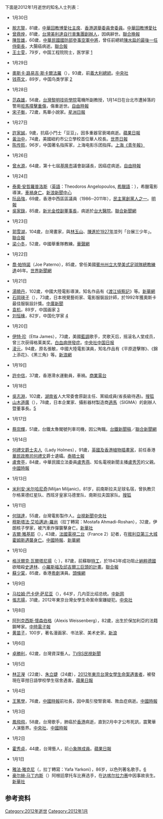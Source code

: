 <noinclude>

下面是2012年1月逝世的知名人士列表： </noinclude>

  - 1月30日

<!-- end list -->

  - [脫志賢](https://zh.wikipedia.org/wiki/脫志賢 "wikilink")，81歲，[中華回教博愛社主席](https://zh.wikipedia.org/wiki/中華回教博愛社 "wikilink")、[香港選舉委員會委員](https://zh.wikipedia.org/wiki/香港選舉委員會 "wikilink")。[中華回教博愛社](http://www.cmcfa.com/?action-viewnews-itemid-263)
  - [曾鼎煌](https://zh.wikipedia.org/wiki/曾鼎煌 "wikilink")，81歲，[台灣](https://zh.wikipedia.org/wiki/台灣 "wikilink")[美利達自行車集團創辦人](https://zh.wikipedia.org/wiki/美利達 "wikilink")，因病辭世。[聯合晚報](https://archive.is/20130428090308/http://udn.com/NEWS/STOCK/STO1/6869656.shtml)
  - [陳哲雄](https://zh.wikipedia.org/wiki/陳哲雄 "wikilink")，60歲，[中華民國國防部參事空軍中將](https://zh.wikipedia.org/wiki/中華民國國防部 "wikilink")，曾任前總統[陳水扁的最後一任](https://zh.wikipedia.org/wiki/陳水扁 "wikilink")[侍衛長](https://zh.wikipedia.org/wiki/侍衛長 "wikilink")，大腸癌病逝。[聯合報](https://web.archive.org/web/20120205204346/http://udn.com/NEWS/NATIONAL/NAT1/6876281.shtml)
  - [王士雯](https://zh.wikipedia.org/wiki/王士雯 "wikilink")，79岁，中国工程院院士，医学家 [1](https://web.archive.org/web/20120211033459/http://www.zhjkgl.org.cn/news/more.asp?id=157)

<!-- end list -->

  - 1月29日

<!-- end list -->

  - [奧斯卡·路易吉·斯卡爾法羅](https://zh.wikipedia.org/wiki/奧斯卡·路易吉·斯卡爾法羅 "wikilink")（），93歲，前[義大利總統](https://zh.wikipedia.org/wiki/義大利總統 "wikilink")。[中央社](https://web.archive.org/web/20120327144204/http://news.rti.org.tw/index_newsContent.aspx?nid=338916)
  - [钱燕文](https://zh.wikipedia.org/wiki/钱燕文 "wikilink")，89岁，中国鸟类学家 [2](http://news.sciencenet.cn/htmlnews/2012/2/259537.shtm)

<!-- end list -->

  - 1月28日

<!-- end list -->

  - [范森雄](https://zh.wikipedia.org/wiki/范森雄 "wikilink")，56歲，[台灣](https://zh.wikipedia.org/wiki/台灣 "wikilink")[黎明技術學院](../Page/黎明技術學院.md "wikilink")電機所副教授，1月14日在台北市遭掉落的警用[拒馬撞擊重傷](https://zh.wikipedia.org/wiki/拒馬 "wikilink")，傷重逝世。[自由時報](https://web.archive.org/web/20120202035938/http://libertytimes.com.tw/2012/new/feb/2/today-so15.htm)
  - [宋子衡](https://zh.wikipedia.org/wiki/宋子衡 "wikilink")，72歲，馬華小說家。[星洲日報](http://www.sinchew.com.my/node/234999)

<!-- end list -->

  - 1月27日

<!-- end list -->

  - [許家誠](https://zh.wikipedia.org/wiki/許家誠 "wikilink")，9歲，抗癌小鬥士「豆豆」，因多重器官衰竭病逝。[蘋果日報](http://tw.nextmedia.com/applenews/article/art_id/33984546/IssueID/20120128)
  - [黃治中](https://zh.wikipedia.org/wiki/黃治中 "wikilink")，74歲，美國紐約市公立學校首位華人校長。[世界日報](https://archive.is/20130428142534/http://www.worldjournal.com/view/full_news/17384308/article-%E9%BB%83%E6%B2%BB%E4%B8%AD%E5%91%8A%E5%88%A5%E5%BC%8F-%E4%BB%8A%E6%B3%95%E6%8B%89%E7%9B%9B%E8%88%89%E8%A1%8C)
  - [陈传熙](https://zh.wikipedia.org/wiki/陈传熙 "wikilink")，96岁，中国著名指挥家，上海电影乐团指挥。[上海《青年報》](https://archive.is/20130101132526/http://www.why.com.cn/epublish/node4/node41642/node41650/userobject7ai302587.html)

<!-- end list -->

  - 1月26日

<!-- end list -->

  - [曾水源](https://zh.wikipedia.org/wiki/曾水源 "wikilink")，64歲，第十七屆[基隆市](../Page/基隆市.md "wikilink")議會副議長，因癌症病逝。[自由時報](https://web.archive.org/web/20120131040210/http://www.libertytimes.com.tw/2012/new/jan/28/today-p6.htm)

<!-- end list -->

  - 1月24日

<!-- end list -->

  - [泰奧·安哲羅普洛斯](../Page/泰奧·安哲羅普洛斯.md "wikilink")（[英語](https://zh.wikipedia.org/wiki/英語 "wikilink")：Theodoros Angelopoulos, [希臘語](https://zh.wikipedia.org/wiki/希臘語 "wikilink")：），希臘電影導演，[車禍身亡](https://zh.wikipedia.org/wiki/車禍 "wikilink")。[新浪新聞中心](http://news.sina.com.tw/article/20120125/5666235.html)
  - [阮品強](../Page/阮品強.md "wikilink")，69歲，香港中西區區議員（1986─2011年），[民主黨創黨人之一](../Page/民主黨_\(香港\).md "wikilink")。[明報](https://web.archive.org/web/20120129034440/http://news.sina.com.hk/news/3/1/1/2558876/1.html)
  - [吳家錄](https://zh.wikipedia.org/wiki/吳家錄 "wikilink")，85歲，[新光金控副董事長](https://zh.wikipedia.org/wiki/新光金控 "wikilink")，病逝於[台大醫院](https://zh.wikipedia.org/wiki/台大醫院 "wikilink")。[聯合新聞網](https://web.archive.org/web/20120131045146/http://udn.com/NEWS/FINANCE/FIN4/6864813.shtml)

<!-- end list -->

  - 1月23日

<!-- end list -->

  - [郭雪湖](../Page/郭雪湖.md "wikilink")，104歲，台灣畫家，與[林玉山](../Page/林玉山.md "wikilink")、[陳進於](../Page/陳進_\(畫家\).md "wikilink")[1927年](../Page/1927年.md "wikilink")並列「台展三少年」。[聯合報](http://udn.com/NEWS/READING/REA8/6862835.shtml)
  - [梁小冬](https://zh.wikipedia.org/wiki/梁小冬 "wikilink")，52歲，中國舉重隊教練。[華聲網](http://www.voc.com.cn/Topic/liangxiaodong/)

<!-- end list -->

  - 1月22日

<!-- end list -->

  - [喬·帕特諾](../Page/喬·帕特諾.md "wikilink")（Joe Paterno），85歲，曾任美國[賓州州立大學美式足球隊總教練達](https://zh.wikipedia.org/wiki/賓州州立大學 "wikilink")46年。[世界新聞網](https://archive.is/20130428161227/http://www.worldjournal.com/view/full_news/17262948/article-%E8%B3%93%E5%B7%9E%E5%A4%A7%E7%BE%8E%E8%B6%B3%E5%82%B3%E5%A5%87%E7%B8%BD%E6%95%99%E7%B7%B4%E5%8E%BB%E4%B8%96)

<!-- end list -->

  - 1月21日

<!-- end list -->

  - [湯曉丹](https://zh.wikipedia.org/wiki/湯曉丹 "wikilink")，102歲，中國大陸電影導演，知名作品有《[渡江偵察記](https://zh.wikipedia.org/wiki/渡江偵察記 "wikilink")》等。[新華網](http://news.xinhuanet.com/local/2012-01/24/c_111460214.htm)
  - [石岡瑛子](../Page/石岡瑛子.md "wikilink")（），73歲，日本視覺藝術家、電影服裝設計師，於1992年獲奧斯卡最佳服裝設計獎。[中廣新聞](https://web.archive.org/web/20120131183221/http://news.chinatimes.com/world/11050403/132012012700211.html)
  - [袁机](https://zh.wikipedia.org/wiki/袁机 "wikilink")，89岁，中国画家 [3](https://web.archive.org/web/20131025130030/http://sztqb.sznews.com/html/2012-01/22/content_1910161.htm)
  - [刘恒椽](https://zh.wikipedia.org/wiki/刘恒椽 "wikilink")，82岁，中国化学家 [4](http://news.sciencenet.cn/htmlnews/2012/2/259163.shtm)

<!-- end list -->

  - 1月20日

<!-- end list -->

  - [伊特·珍](../Page/伊特·珍.md "wikilink")（Etta James），73歲，美國[藍調](../Page/藍調.md "wikilink")歌手，灵歌天后，摇滚名人堂成员，曾三次获得格莱美奖。[白血病併發症](https://zh.wikipedia.org/wiki/白血病 "wikilink")。[中央社](http://www2.cna.com.tw/News/FirstNews/201201210001.aspx)[中国日报](http://www.chinadaily.com.cn/entertainment/2012-01/21/content_14486853.htm)
  - [淩元](https://zh.wikipedia.org/wiki/淩元 "wikilink")，94歲，原名張敏，中國大陸電影演員，知名作品有《平原遊擊隊》、《錦上添花》、《黑三角》等。[新浪網](https://web.archive.org/web/20161002200209/http://news.sina.com.tw/article/20120122/5656352.html)

<!-- end list -->

  - 1月19日

<!-- end list -->

  - [許中信](https://zh.wikipedia.org/wiki/許中信 "wikilink")，37歲，香港滑水運動員，車禍。[商業電台](http://www.881903.com/Page/ZH-TW/newsdetail.aspx?ItemId=472914&csid=261_341)

<!-- end list -->

  - 1月18日

<!-- end list -->

  - [吳志淵](https://zh.wikipedia.org/wiki/吳志淵 "wikilink")，102歲，[湖南省](../Page/湖南省.md "wikilink")人大常委會原副主任、黨組成員(省長級待遇)。[搜狐](http://roll.sohu.com/20120203/n333619895.shtml)
  - [山木道廣](https://zh.wikipedia.org/wiki/山木道廣 "wikilink")（），78歲，日本企業家、攝影器材製造商[適馬](../Page/適馬.md "wikilink")（SIGMA）的創辦人暨董事長。[5](http://xjrumo.com/2014/02/13/sigma-dp-quattro/)

<!-- end list -->

  - 1月17日

<!-- end list -->

  - [蔡崇輝](https://zh.wikipedia.org/wiki/蔡崇輝 "wikilink")，51歲，台鐵太魯閣號列車司機，因公殉職。[台鐵新聞稿](https://web.archive.org/web/20150623140718/http://www.railway.gov.tw/tw/news_Detail.aspx?SN=3981&n=6807)／[聯合新聞網](https://web.archive.org/web/20120120031627/http://udn.com/NEWS/NATIONAL/NAT2/6853430.shtml)

<!-- end list -->

  - 1月14日

<!-- end list -->

  - [何禮文爵士夫人](https://zh.wikipedia.org/wiki/何禮文爵士夫人 "wikilink")（Lady Holmes），91歲，[英國及](https://zh.wikipedia.org/wiki/英國 "wikilink")[香港](../Page/香港.md "wikilink")[植物插畫家](https://zh.wikipedia.org/wiki/植物插畫家 "wikilink")，前任香港[華民政務司](https://zh.wikipedia.org/wiki/華民政務司 "wikilink")[何禮文](../Page/何禮文.md "wikilink")爵士遺孀。[泰晤士報](http://www.thetimes.co.uk/tto/opinion/obituaries/article3354530.ece)
  - [盧會亭](https://zh.wikipedia.org/wiki/盧會亭 "wikilink")，84歲，中華民國立法委員[盧秀燕](../Page/盧秀燕.md "wikilink")、知名電視新聞主播[盧秀芳](../Page/盧秀芳.md "wikilink")的父親。[中國時報](https://web.archive.org/web/20120119020742/http://news.chinatimes.com/domestic/11050610/112012011600192.html)

<!-- end list -->

  - 1月13日

<!-- end list -->

  - [米利安·米尔哈尼奇](https://zh.wikipedia.org/wiki/米利安·米尔哈尼奇 "wikilink")(Miljan Miljanic)，81岁，前南斯拉夫足球名宿，曾执教贝尔格莱德红星队、西班牙皇家马德里队、南斯拉夫国家队。[搜狐](http://sports.sohu.com/20120114/n332181207.shtml)

<!-- end list -->

  - 1月11日

<!-- end list -->

  - [何瑞達](https://zh.wikipedia.org/wiki/何瑞達 "wikilink")，55歲，台灣電影製作人。[台視新聞](http://www.ttv.com.tw/101/01/1010111/10101114679502L.htm)[中央社](https://web.archive.org/web/20160304112018/http://www2.cna.com.tw/News/aALL/201201110258.aspx)
  - [穆斯塔法·艾哈邁迪-羅尚](https://zh.wikipedia.org/wiki/穆斯塔法·艾哈邁迪-羅尚 "wikilink")（拉丁轉寫：Mostafa Ahmadi-Roshan），32歲，伊朗核子學家，被汽車炸彈襲擊身亡。[新華社](http://news.xinhuanet.com/world/2012-01/12/c_122578820.htm)
  - [吉爾·雅基耶](https://zh.wikipedia.org/wiki/吉爾·雅基耶 "wikilink")（），43歲，[法國電視二台](https://zh.wikipedia.org/wiki/法國電視二台 "wikilink")（France 2）記者，在[敘利亞第三大城](https://zh.wikipedia.org/wiki/敘利亞 "wikilink")[霍姆斯遇襲身亡](https://zh.wikipedia.org/wiki/霍姆斯 "wikilink")。[中國時報](https://web.archive.org/web/20120115062458/http://news.chinatimes.com/world/110504/112012011300146.html)、[新華網](http://news.xinhuanet.com/world/2012-01/13/c_111431103.htm)

<!-- end list -->

  - 1月10日

<!-- end list -->

  - [格沃爾克·瓦爾塔尼揚](https://zh.wikipedia.org/wiki/格沃爾克·瓦爾塔尼揚 "wikilink")（; ），87歲，前蘇聯[特工](https://zh.wikipedia.org/wiki/特工 "wikilink")，於1943年成功阻止[納粹德國](../Page/納粹德國.md "wikilink")欲暗殺[史達林](https://zh.wikipedia.org/wiki/史達林 "wikilink")、[小羅斯福及](https://zh.wikipedia.org/wiki/小羅斯福 "wikilink")[邱吉爾三巨頭的計畫](https://zh.wikipedia.org/wiki/邱吉爾 "wikilink")。[聯合報](https://web.archive.org/web/20120115010149/http://udn.com/NEWS/WORLD/WOR3/6843182.shtml)
  - [蘇少棠](https://zh.wikipedia.org/wiki/蘇少棠 "wikilink")，85歲，香港[粵劇](../Page/粵劇.md "wikilink")演員。[頭條網](http://news.hkheadline.com/dailynews/content_hk/2012/01/19/176699.asp)

<!-- end list -->

  - 1月9日

<!-- end list -->

  - [马拉姆·巴卡伊·萨尼亚](https://zh.wikipedia.org/wiki/马拉姆·巴卡伊·萨尼亚 "wikilink")（），64岁，几内亚比绍总统。[中新网](http://www.chinanews.com/gj/2012/01-10/3591873.shtml)
  - [張志揚](https://zh.wikipedia.org/wiki/張志揚 "wikilink")，31歲，2012年東京台灣女學生命案命案嫌疑犯。[中央社](https://web.archive.org/web/20120112003906/http://www2.cna.com.tw/News/aALL/201201100003.aspx)

<!-- end list -->

  - 1月8日

<!-- end list -->

  - [阿列克西斯·懷森伯格](https://zh.wikipedia.org/wiki/阿列克西斯·懷森伯格 "wikilink")（Alexis Weissenberg），82歲，出生於保加利亞的法籍鋼琴家。[中時電子報](https://web.archive.org/web/20120120050614/http://news.chinatimes.com/reading/110513/112012011600329.html)
  - [黄苗子](../Page/黄苗子.md "wikilink")，100岁，著名漫画家、书法家、美术史家。[新浪](http://ent.sina.com.cn/s/m/2012-01-10/03143529292.shtml)

<!-- end list -->

  - 1月6日

<!-- end list -->

  - [卓勝利](../Page/卓勝利.md "wikilink")，62歲，台灣資深藝人。[TVBS](http://www.tvbs.com.tw/news/news_list.asp?no=nunumt198720120106105828)[民視新聞](http://news.ftv.com.tw/NewsContent.aspx?ntype=air&sno=2012106L06M1)

<!-- end list -->

  - 1月5日

<!-- end list -->

  - [林芷瀅](https://zh.wikipedia.org/wiki/林芷瀅 "wikilink")（22歲）、[朱立婕](https://zh.wikipedia.org/wiki/朱立婕 "wikilink")（24歲），[2012年東京台灣女學生命案遇害者](https://zh.wikipedia.org/wiki/2012年東京台灣女學生命案 "wikilink")，被發現在草拑日語學校學生宿舍遇害。[蘋果日報](http://tw.nextmedia.com/realtimenews/article/politics/20120106/104406)

<!-- end list -->

  - 1月4日

<!-- end list -->

  - [王篤學](https://zh.wikipedia.org/wiki/王篤學 "wikilink")，76歲，[中國時報](../Page/中國時報.md "wikilink")前社長，因中風引發腎衰竭、敗血症病逝。[中國時報](https://web.archive.org/web/20120109085706/http://news.chinatimes.com/society/11050301/112012010500140.html)

<!-- end list -->

  - 1月3日

<!-- end list -->

  - [鳳飛飛](../Page/鳳飛飛.md "wikilink")，58歲，台灣歌手，肺癌於[香港](../Page/香港.md "wikilink")病逝，直到2月中才公布死訊，震驚華人演藝界。[中央社](https://web.archive.org/web/20160304120807/http://www2.cna.com.tw/News/aALL/201202130140.aspx)、[中國時報](https://web.archive.org/web/20120519115742/http://showbiz.chinatimes.com/showbiz/130511/132012021300733.html)

<!-- end list -->

  - 1月2日

<!-- end list -->

  - [霍秀貞](https://zh.wikipedia.org/wiki/霍秀貞 "wikilink")，44歲，台灣藝人，前[小象隊成員](https://zh.wikipedia.org/wiki/小象隊 "wikilink")。[蘋果日報](http://tw.nextmedia.com/applenews/article/art_id/33935141/IssueID/20120104)

<!-- end list -->

  - 1月1日

<!-- end list -->

  - [雅法·雅克尼](https://zh.wikipedia.org/wiki/雅法·雅克尼 "wikilink")（，拉丁轉寫：Yafa Yarkoni），86岁，以色列著名歌手。[6](http://www.haaretz.com/culture/legendary-israeli-singer-yafa-yarkoni-dies-at-86-1.404925)
  - [豪尔赫·马丁内斯](https://zh.wikipedia.org/wiki/豪尔赫·马丁内斯 "wikilink")（）阿根廷摩托车比赛选手，在[达喀尔拉力赛](../Page/达喀尔拉力赛.md "wikilink")中因事故丧生。[新華社](http://news.xinhuanet.com/sports/2012-01/02/c_122525341.htm)

## 参考资料

[Category:2012年逝世](https://zh.wikipedia.org/wiki/Category:2012年逝世 "wikilink") [Category:2012年1月](https://zh.wikipedia.org/wiki/Category:2012年1月 "wikilink")